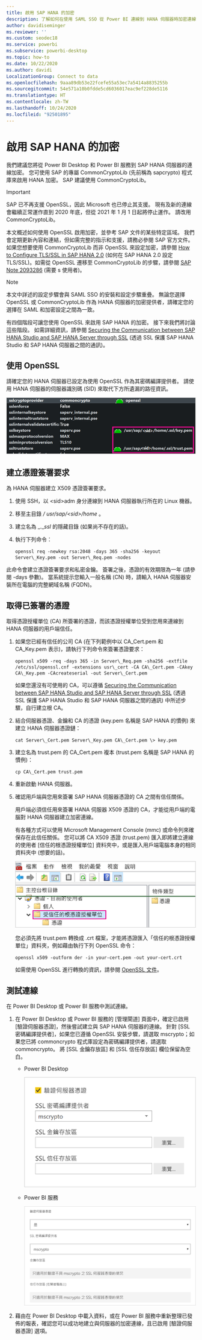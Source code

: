 ```yaml
---
title: 啟用 SAP HANA 的加密
description: 了解如何在使用 SAML SSO 從 Power BI 連線到 HANA 伺服器時加密連線。
author: davidiseminger
ms.reviewer: ''
ms.custom: seodec18
ms.service: powerbi
ms.subservice: powerbi-desktop
ms.topic: how-to
ms.date: 10/22/2020
ms.author: davidi
LocalizationGroup: Connect to data
ms.openlocfilehash: 9aaa89db53e22fcefe55a53ec7a5414a8835255b
ms.sourcegitcommit: 54e571a10b0fdde5cd6036017eac9ef228de5116
ms.translationtype: HT
ms.contentlocale: zh-TW
ms.lasthandoff: 10/24/2020
ms.locfileid: "92501895"
---
```

# <a name="enable-encryption-for-sap-hana"></a>啟用 SAP HANA 的加密

我們建議您將從 Power BI Desktop 和 Power BI 服務到 SAP HANA 伺服器的連線加密。 您可使用 SAP 的專屬 CommonCryptoLib (先前稱為 sapcrypto) 程式庫來啟用 HANA 加密。 SAP 建議使用 CommonCryptoLib。

> [!IMPORTANT]
> SAP 已不再支援 OpenSSL，因此 Microsoft 也已停止其支援。 現有及新的連線會繼續正常運作直到 2020 年底，但從 2021 年 1 月 1 日起將停止運作。 請改用 CommonCryptoLib。

本文概述如何使用 OpenSSL 啟用加密，並參考 SAP 文件的某些特定區域。 我們會定期更新內容和連結，但如需完整的指示和支援，請務必參閱 SAP 官方文件。 如果您想要使用 CommonCryptoLib 而非 OpenSSL 來設定加密，請參閱 [How to Configure TLS/SSL in SAP HANA 2.0](https://blogs.sap.com/2018/11/13/how-to-configure-tlsssl-in-sap-hana-2.0/) (如何在 SAP HANA 2.0 設定 TLS/SSL)。如需從 OpenSSL 遷移至 CommonCryptoLib 的步驟，請參閱 [SAP Note 2093286](https://launchpad.support.sap.com/#/notes/2093286) (需要 s 使用者)。

> [!NOTE]
> 本文中詳述的設定步驟會與 SAML SSO 的安裝和設定步驟重疊。 無論您選擇 OpenSSL 或 CommonCryptoLib 作為 HANA 伺服器的加密提供者，請確定您的選擇在 SAML 和加密設定之間為一致。

有四個階段可讓您使用 OpenSSL 來啟用 SAP HANA 的加密。 接下來我們將討論這些階段。  如需詳細資訊，請參閱 [Securing the Communication between SAP HANA Studio and SAP HANA Server through SSL](https://blogs.sap.com/2015/09/28/securing-the-communication-between-sap-hana-studio-and-sap-hana-server-through-ssl/) (透過 SSL 保護 SAP HANA Studio 和 SAP HANA 伺服器之間的通訊)。

## <a name="use-openssl"></a>使用 OpenSSL

請確定您的 HANA 伺服器已設定為使用 OpenSSL 作為其密碼編譯提供者。 請使用 HANA 伺服器的伺服器識別碼 (SID) 來取代下方所遺漏的路徑資訊。

![OpenSSL 密碼編譯提供者](media/desktop-sap-hana-encryption/ssl-crypto-provider.png)

## <a name="create-a-certificate-signing-request"></a>建立憑證簽署要求

為 HANA 伺服器建立 X509 憑證簽署要求。

1. 使用 SSH，以 \<sid\>adm 身分連線到 HANA 伺服器執行所在的 Linux 機器。

1. 移至主目錄 _/_ _usr/sap/\<sid\>/home_ 。

1. 建立名為 _.__ssl_ 的隱藏目錄 (如果尚不存在的話)。

1. 執行下列命令：

    ```
    openssl req -newkey rsa:2048 -days 365 -sha256 -keyout Server\_Key.pem -out Server\_Req.pem -nodes
    ```

此命令會建立憑證簽署要求和私密金鑰。 簽署之後，憑證的有效期限為一年 (請參閱 -days 參數)。 當系統提示您輸入一般名稱 (CN) 時，請輸入 HANA 伺服器安裝所在電腦的完整網域名稱 (FQDN)。

## <a name="get-the-certificate-signed"></a>取得已簽署的憑證

取得憑證授權單位 (CA) 所簽署的憑證，而該憑證授權單位受到您用來連線到 HANA 伺服器的用戶端信任。

1. 如果您已經有信任的公司 CA (在下列範例中以 CA\_Cert.pem 和 CA\_Key.pem 表示)，請執行下列命令來簽署憑證要求：

    ```
    openssl x509 -req -days 365 -in Server\_Req.pem -sha256 -extfile /etc/ssl/openssl.cnf -extensions usr\_cert -CA CA\_Cert.pem -CAkey CA\_Key.pem -CAcreateserial -out Server\_Cert.pem
    ```

    如果您還沒有可使用的 CA，可以遵循 [Securing the Communication between SAP HANA Studio and SAP HANA Server through SSL](https://blogs.sap.com/2015/09/28/securing-the-communication-between-sap-hana-studio-and-sap-hana-server-through-ssl/) (透過 SSL 保護 SAP HANA Studio 和 SAP HANA 伺服器之間的通訊) 中所述步驟，自行建立根 CA。

1. 結合伺服器憑證、金鑰和 CA 的憑證 (key.pem 名稱是 SAP HANA 的慣例) 來建立 HANA 伺服器憑證鏈：

    ```
    cat Server\_Cert.pem Server\_Key.pem CA\_Cert.pem \> key.pem
    ```

1. 建立名為 trust.pem 的 CA\_Cert.pem 複本 (trust.pem 名稱是 SAP HANA 的慣例)：

    ```
    cp CA\_Cert.pem trust.pem
    ```

1. 重新啟動 HANA 伺服器。

1. 確認用戶端與您用來簽署 SAP HANA 伺服器憑證的 CA 之間有信任關係。

    用戶端必須信任用來簽署 HANA 伺服器 X509 憑證的 CA，才能從用戶端的電腦對 HANA 伺服器建立加密連線。

    有各種方式可以使用 Microsoft Management Console (mmc) 或命令列來確保存在此信任關係。 您可以將 CA X509 憑證 (trust.pem) 匯入即將建立連線的使用者 [信任的根憑證授權單位] 資料夾中，或是匯入用戶端電腦本身的相同資料夾中 (想要的話)。

    ![信任的根憑證授權單位資料夾](media/desktop-sap-hana-encryption/trusted-root-certification.png)

    您必須先將 trust.pem 轉換成 .crt 檔案，才能將憑證匯入「信任的根憑證授權單位」資料夾，例如藉由執行下列 OpenSSL 命令：

    ```
    openssl x509 -outform der -in your-cert.pem -out your-cert.crt
    ```
    
    如需使用 OpenSSL 進行轉換的資訊，請參閱 [OpenSSL 文件](https://www.openssl.org/docs/man1.0.2/man3/x509.html)。

## <a name="test-the-connection"></a>測試連線

在 Power BI Desktop 或 Power BI 服務中測試連線。

1. 在 Power BI Desktop 或 Power BI 服務的 [管理閘道] 頁面中，確定已啟用 [驗證伺服器憑證]，然後嘗試建立與 SAP HANA 伺服器的連線。 針對 [SSL 密碼編譯提供者]，如果您已遵循 OpenSSL 安裝步驟，請選取 mscrypto；如果您已將 commoncrypto 程式庫設定為密碼編譯提供者，請選取 commoncrypto。 將 [SSL 金鑰存放區] 和 [SSL 信任存放區] 欄位保留為空白。

    - Power BI Desktop

        ![驗證伺服器憑證 - 服務](media/desktop-sap-hana-encryption/validate-server-certificate-service.png)

    - Power BI 服務

        ![驗證伺服器憑證 - 桌面](media/desktop-sap-hana-encryption/validate-server-certificate-desktop.png)

1. 藉由在 Power BI Desktop 中載入資料，或在 Power BI 服務中重新整理已發佈的報表，確認您可以成功地建立與伺服器的加密連線，且已啟用 [驗證伺服器憑證] 選項。
